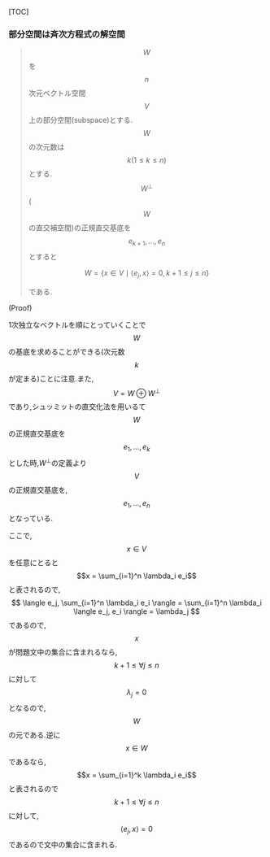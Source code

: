 [TOC]

### 部分空間は斉次方程式の解空間

> $$W$$を$$n$$次元ベクトル空間$$V$$上の部分空間(subspace)とする.$$W$$の次元数は$$k (1 \le k \le n)$$とする.$$W^{\bot}$$ ($$W$$の直交補空間)の正規直交基底を$$e_{k+1},\dots ,e_n$$とすると
>
> $$W = \{ x \in V \mid \langle e_j, x \rangle = 0, k+1 \le j \le n\}$$
>
> である.

(Proof)

1次独立なベクトルを順にとっていくことで$$W$$の基底を求めることができる(次元数$$k$$が定まる)ことに注意.また,$$V = W \oplus W^{\bot}$$であり,シュッミットの直交化法を用いるて$$W$$の正規直交基底を$$e_1, \dots ,e_k$$とした時,$W^{\bot}$の定義より $$V$$の正規直交基底を,$$e_1,\dots ,e_n$$となっている.

ここで,$$x \in V$$を任意にとると$$x = \sum_{i=1}^n \lambda_i e_i$$と表されるので,
$$
\langle e_j, \sum_{i=1}^n \lambda_i e_i \rangle
= \sum_{i=1}^n \lambda_i \langle e_j, e_i \rangle
= \lambda_j
$$
であるので,$$x$$が問題文中の集合に含まれるなら,$$k+1 \le \forall j \le n$$に対して$$\lambda_j = 0$$となるので,$$W$$の元である.逆に$$x \in W$$であるなら,$$x = \sum_{i=1}^k \lambda_i e_i$$と表されるので$$k+1 \le \forall j \le n$$に対して,$$\langle e_j, x \rangle = 0$$であるので文中の集合に含まれる.


